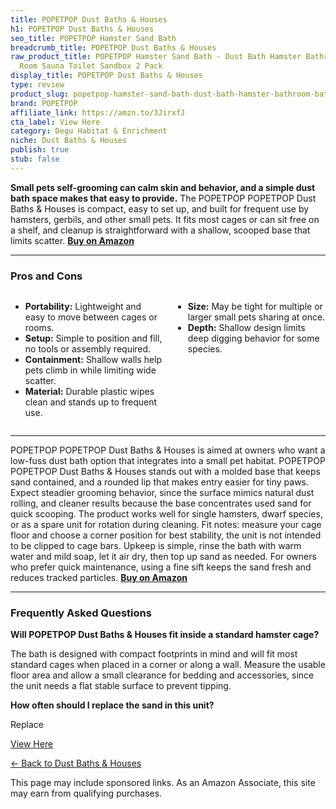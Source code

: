 ```yaml
---
title: POPETPOP Dust Baths & Houses
h1: POPETPOP Dust Baths & Houses
seo_title: POPETPOP Hamster Sand Bath
breadcrumb_title: POPETPOP Dust Baths & Houses
raw_product_title: POPETPOP Hamster Sand Bath - Dust Bath Hamster Bathroom Bath Sand
  Room Sauna Toilet Sandbox 2 Pack
display_title: POPETPOP Dust Baths & Houses
type: review
product_slug: popetpop-hamster-sand-bath-dust-bath-hamster-bathroom-bath-sand-room-sa-d1dc5dd2
brand: POPETPOP
affiliate_link: https://amzn.to/3JirxfJ
cta_label: View Here
category: Degu Habitat & Enrichment
niche: Dust Baths & Houses
publish: true
stub: false
---
```


<div id="intro" class="full-width">
  <p><strong>Small pets self-grooming can calm skin and behavior, and a simple dust bath space makes that easy to provide.</strong> The POPETPOP POPETPOP Dust Baths & Houses is compact, easy to set up, and built for frequent use by hamsters, gerbils, and other small pets. It fits most cages or can sit free on a shelf, and cleanup is straightforward with a shallow, scooped base that limits scatter. <a href="https://amzn.to/3JirxfJ" rel="nofollow sponsored noopener" target="_blank"><strong>Buy on Amazon</strong></a></p>
</div>

<hr />
<h3 id="pros-cons">Pros and Cons</h3>
<div class="pc-grid" style="display:grid;grid-template-columns:1fr 1fr;gap:16px;">
  <ul>
    <li><strong>Portability:</strong> Lightweight and easy to move between cages or rooms.</li>
    <li><strong>Setup:</strong> Simple to position and fill, no tools or assembly required.</li>
    <li><strong>Containment:</strong> Shallow walls help pets climb in while limiting wide scatter.</li>
    <li><strong>Material:</strong> Durable plastic wipes clean and stands up to frequent use.</li>
  </ul>
  <ul>
    <li><strong>Size:</strong> May be tight for multiple or larger small pets sharing at once.</li>
    <li><strong>Depth:</strong> Shallow design limits deep digging behavior for some species.</li>
  </ul>
</div>
<hr />

<div class="full-width">
  <p>POPETPOP POPETPOP Dust Baths & Houses is aimed at owners who want a low-fuss dust bath option that integrates into a small pet habitat. POPETPOP POPETPOP Dust Baths & Houses stands out with a molded base that keeps sand contained, and a rounded lip that makes entry easier for tiny paws. Expect steadier grooming behavior, since the surface mimics natural dust rolling, and cleaner results because the base concentrates used sand for quick scooping. The product works well for single hamsters, dwarf species, or as a spare unit for rotation during cleaning. Fit notes: measure your cage floor and choose a corner position for best stability, the unit is not intended to be clipped to cage bars. Upkeep is simple, rinse the bath with warm water and mild soap, let it air dry, then top up sand as needed. For owners who prefer quick maintenance, using a fine sift keeps the sand fresh and reduces tracked particles. <a href="https://amzn.to/3JirxfJ" rel="nofollow sponsored noopener" target="_blank"><strong>Buy on Amazon</strong></a></p>
</div>

<hr />
<h3 id="faqs">Frequently Asked Questions</h3>

<p><strong>Will POPETPOP Dust Baths & Houses fit inside a standard hamster cage?</strong></p>
<p>The bath is designed with compact footprints in mind and will fit most standard cages when placed in a corner or along a wall. Measure the usable floor area and allow a small clearance for bedding and accessories, since the unit needs a flat stable surface to prevent tipping.</p>

<p><strong>How often should I replace the sand in this unit?</strong></p>
<p>Replace
<p><a class="btn" href="https://amzn.to/3JirxfJ" target="_blank" rel="nofollow sponsored noopener">View Here</a></p>
<p><a href="/roundups/degu-habitat-enrichment/dust-baths-houses/">← Back to Dust Baths & Houses</a></p>
<aside class="disclosure">This page may include sponsored links. As an Amazon Associate, this site may earn from qualifying purchases.</aside>
